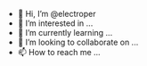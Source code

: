 - 👋 Hi, I’m @electroper
- 👀 I’m interested in ...
- 🌱 I’m currently learning ...
- 💞️ I’m looking to collaborate on ...
- 📫 How to reach me ...

<!---
electroper/electroper is a ✨ special ✨ repository because its `README.md` (this file) appears on your GitHub profile.
You can click the Preview link to take a look at your changes.
--->
